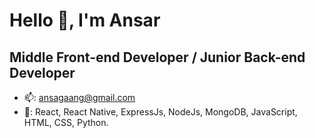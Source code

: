 # Hello 👋, I'm Ansar
## Middle Front-end Developer / Junior Back-end Developer

- 📫: ansagaang@gmail.com
- 🔑: React, React Native, ExpressJs, NodeJs, MongoDB, JavaScript, HTML, CSS, Python.
